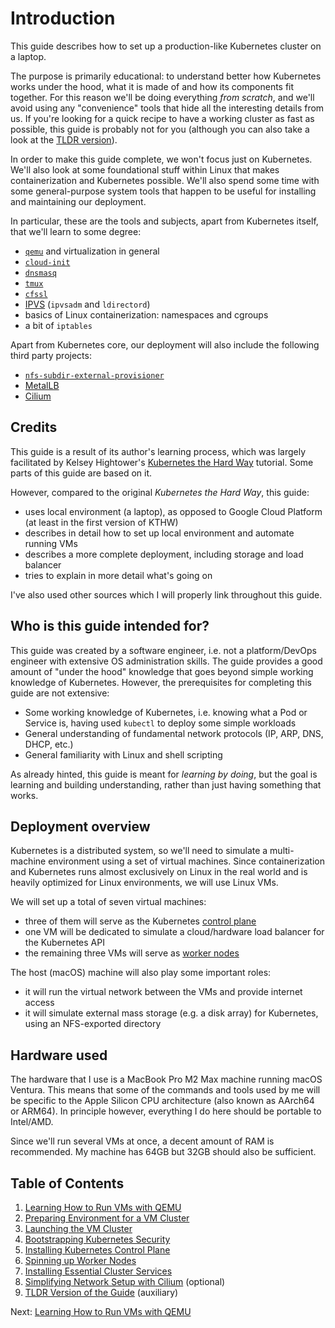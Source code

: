 # Introduction

This guide describes how to set up a production-like Kubernetes cluster on a laptop.

The purpose is primarily educational: to understand better how Kubernetes works under the hood, what it is made of and how its 
components fit together. For this reason we'll be doing everything _from scratch_, and we'll avoid using any "convenience" 
tools that hide all the interesting details from us. If you're looking for a quick recipe to have a working cluster as fast
as possible, this guide is probably not for you (although you can also take a look at the 
[TLDR version](10_TLDR_Version_of_the_Guide.md)).

In order to make this guide complete, we won't focus just on Kubernetes. We'll also look at some foundational stuff within
Linux that makes containerization and Kubernetes possible. We'll also spend some time with some general-purpose system tools 
that happen to be useful for installing and maintaining our deployment.

In particular, these are the tools and subjects, apart from Kubernetes itself, that we'll learn to some degree:
* [`qemu`](https://www.qemu.org/) and virtualization in general
* [`cloud-init`](https://canonical-cloud-init.readthedocs-hosted.com/en/latest/)
* [`dnsmasq`](https://en.wikipedia.org/wiki/Dnsmasq)
* [`tmux`](https://github.com/tmux/tmux/wiki)
* [`cfssl`](https://github.com/cloudflare/cfssl)
* [IPVS](https://en.wikipedia.org/wiki/IP_Virtual_Server) (`ipvsadm` and `ldirectord`)
* basics of Linux containerization: namespaces and cgroups
* a bit of `iptables`

Apart from Kubernetes core, our deployment will also include the following third party projects:
* [`nfs-subdir-external-provisioner`](https://github.com/kubernetes-sigs/nfs-subdir-external-provisioner)
* [MetalLB](https://metallb.universe.tf/)
* [Cilium](https://cilium.io)


## Credits

This guide is a result of its author's learning process, which was largely facilitated by Kelsey Hightower's 
[Kubernetes the Hard Way](https://github.com/kelseyhightower/kubernetes-the-hard-way) tutorial. Some parts of this guide are based on it.

However, compared to the original _Kubernetes the Hard Way_, this guide:

* uses local environment (a laptop), as opposed to Google Cloud Platform (at least in the first version of KTHW)
* describes in detail how to set up local environment and automate running VMs
* describes a more complete deployment, including storage and load balancer
* tries to explain in more detail what's going on

I've also used other sources which I will properly link throughout this guide.

## Who is this guide intended for?

This guide was created by a software engineer, i.e. not a platform/DevOps engineer with extensive OS 
administration skills. The guide provides a good amount of "under the hood" knowledge that goes beyond simple working
knowledge of Kubernetes. However, the prerequisites for completing this guide are not extensive:

* Some working knowledge of Kubernetes, i.e. knowing what a Pod or Service is, having used `kubectl` to
  deploy some simple workloads
* General understanding of fundamental network protocols (IP, ARP, DNS, DHCP, etc.)
* General familiarity with Linux and shell scripting

As already hinted, this guide is meant for _learning by doing_, but the goal is learning and building understanding,
rather than just having something that works.

## Deployment overview

Kubernetes is a distributed system, so we'll need to simulate a multi-machine environment using a set of virtual machines.
Since containerization and Kubernetes runs almost exclusively on Linux in the real world and is heavily optimized for 
Linux environments, we will use Linux VMs.

We will set up a total of seven virtual machines:
* three of them will serve as the Kubernetes [control plane](https://kubernetes.io/docs/concepts/overview/components/#control-plane-components)
* one VM will be dedicated to simulate a cloud/hardware load balancer for the Kubernetes API
* the remaining three VMs will serve as [worker nodes](https://kubernetes.io/docs/concepts/overview/components/#node-components)

The host (macOS) machine will also play some important roles:
* it will run the virtual network between the VMs and provide internet access
* it will simulate external mass storage (e.g. a disk array) for Kubernetes, using an NFS-exported directory

## Hardware used

The hardware that I use is a MacBook Pro M2 Max machine running macOS Ventura. This means that some of the commands 
and tools used by me will be specific to the Apple Silicon CPU architecture (also known as AArch64 or ARM64). 
In principle however, everything I do here should be portable to Intel/AMD.

Since we'll run several VMs at once, a decent amount of RAM is recommended. My machine has 64GB but 32GB should 
also be sufficient.

## Table of Contents

1. [Learning How to Run VMs with QEMU](02_Learning_How_to_Run_VMs_with_QEMU.md)
1. [Preparing Environment for a VM Cluster](03_Preparing_Environment_for_a_VM_Cluster.md)
1. [Launching the VM Cluster](04_Launching_the_VM_Cluster.md)
1. [Bootstrapping Kubernetes Security](05_Bootstrapping_Kubernetes_Security.md)
1. [Installing Kubernetes Control Plane](06_Installing_Kubernetes_Control_Plane.md)
1. [Spinning up Worker Nodes](07_Spinning_up_Worker_Nodes.md)
1. [Installing Essential Cluster Services](08_Installing_Essential_Cluster_Services.md)
1. [Simplifying Network Setup with Cilium](09_Simplifying_Network_Setup_with_Cilium.md) (optional)
1. [TLDR Version of the Guide](10_TLDR_Version_of_the_Guide.md) (auxiliary)

Next: [Learning How to Run VMs with QEMU](02_Learning_How_to_Run_VMs_with_QEMU.md)
